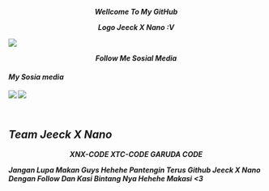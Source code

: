 

<p align="center">
<i> <b> Wellcome To My GitHub<i>
<p align="center">
<i> <b> Logo Jeeck X Nano :V<i>
<p align="center">
</p>
<img src="https://user-images.githubusercontent.com/114745698/196430032-807b50d4-bbf1-489b-8364-73a2361a6250.jpg">
</p>
<p align="center">
<i> <b> Follow Me Sosial Media</b> </i>
</p
</p
  
#
####    My Sosia media
[![](https://img.shields.io/badge/Facebook-blue?logo=Facebook&logoColor=blue&labelColor=white)](https://www.facebook.com/jecko.ramadhan.9)
[![](https://img.shields.io/badge/Whatsapp-CHAT-red?logo=Whatsapp&logoColor=Brightgreen&labelColor=white)](https://wa.me/6281392505882?text=Asalamualaikum+bang) <br><br>
#

## Team Jeeck X Nano
<p align="center">
<i> <b> XNX-CODE<i>
<i> <b> XTC-CODE<i>
<i> <b> GARUDA CODE<i>
</p
## HALLO GUYS
<p align="center">
<i> <b> Jangan Lupa Makan Guys Hehehe Pantengin Terus Github Jeeck X Nano Dengan Follow Dan Kasi Bintang Nya Hehehe Makasi <3 <i>
</p




